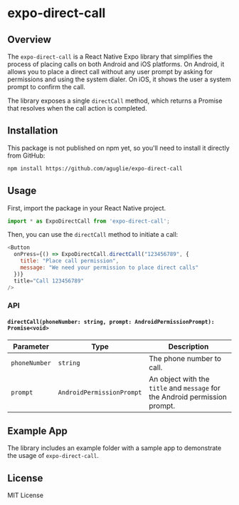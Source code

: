 # expo-direct-call

## Overview

The `expo-direct-call` is a React Native Expo library that simplifies the process of placing calls on both Android and iOS platforms. On Android, it allows you to place a direct call without any user prompt by asking for permissions and using the system dialer. On iOS, it shows the user a system prompt to confirm the call.

The library exposes a single `directCall` method, which returns a Promise that resolves when the call action is completed.

## Installation

This package is not published on npm yet, so you'll need to install it directly from GitHub:

```bash
npm install https://github.com/aguglie/expo-direct-call
```

## Usage

First, import the package in your React Native project.

```javascript
import * as ExpoDirectCall from 'expo-direct-call';
```

Then, you can use the `directCall` method to initiate a call:

```javascript
<Button
  onPress={() => ExpoDirectCall.directCall("123456789", {
    title: "Place call permission",
    message: "We need your permission to place direct calls"
  })}
  title="Call 123456789"
/>
```

### API

#### `directCall(phoneNumber: string, prompt: AndroidPermissionPrompt): Promise<void>`

| Parameter                | Type                    | Description                                       |
|--------------------------|-------------------------|---------------------------------------------------|
| `phoneNumber`            | `string`                | The phone number to call.                         |
| `prompt`| `AndroidPermissionPrompt`| An object with the `title` and `message` for the Android permission prompt.|

## Example App

The library includes an example folder with a sample app to demonstrate the usage of `expo-direct-call`.

## License

MIT License
